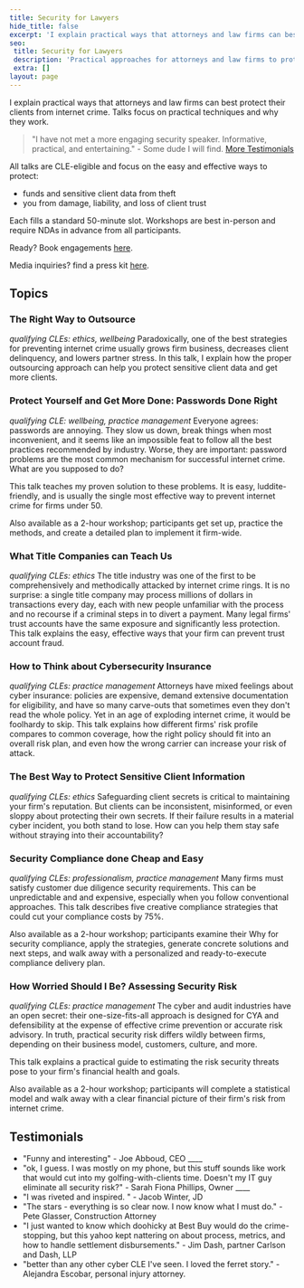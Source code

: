 ```yaml
---
title: Security for Lawyers
hide_title: false
excerpt: 'I explain practical ways that attorneys and law firms can best protect their clients from internet crime. Talks focus on practical techniques and why they work.'
seo:
 title: Security for Lawyers
 description: 'Practical approaches for attorneys and law firms to protect sensitive client data.'
 extra: []
layout: page
---
```

I explain practical ways that attorneys and law firms can best protect their clients from internet crime. Talks focus on practical techniques and why they work.

> "I have not met a more engaging security speaker. Informative, practical, and entertaining." - Some dude I will find. [More Testimonials](#testimonials)

All talks are CLE-eligible and focus on the easy and effective ways to protect:

- funds and sensitive client data from theft
- you from damage, liability, and loss of client trust

Each fills a standard 50-minute slot.  Workshops are best in-person and require NDAs in advance from all participants.

Ready? Book engagements [here](/book_speaking).

Media inquiries? find a press kit [here](/images/dylan_lone_sheet.pdf).

## Topics

### The Right Way to Outsource

_qualifying CLEs: ethics, wellbeing_
Paradoxically, one of the best strategies for preventing internet crime usually grows firm business, decreases client delinquency, and lowers partner stress. In this talk, I explain how the proper outsourcing approach can help you protect sensitive client data and get more clients.

### Protect Yourself and Get More Done: Passwords Done Right

_qualifying CLE: wellbeing, practice management_
Everyone agrees: passwords are annoying. They slow us down, break things when most inconvenient, and it seems like an impossible feat to follow all the best practices recommended by industry. Worse, they are important: password problems are the most common mechanism for successful internet crime. What are you supposed to do?

This talk teaches my proven solution to these problems. It is easy, luddite-friendly, and is usually the single most effective way to prevent internet crime for firms under 50.

Also available as a 2-hour workshop; participants get set up, practice the methods, and create a detailed plan to implement it firm-wide.

### What Title Companies can Teach Us

_qualifying CLEs: ethics_
The title industry was one of the first to be comprehensively and methodically attacked by internet crime rings. It is no surprise: a single title company may process millions of dollars in transactions every day, each with new people unfamiliar with the process and no recourse if a criminal steps in to divert a payment. Many legal firms' trust accounts have the same exposure and significantly less protection. This talk explains the easy, effective ways that your firm can prevent trust account fraud.

### How to Think about Cybersecurity Insurance

_qualifying CLEs: practice management_
Attorneys have mixed feelings about cyber insurance: policies are expensive, demand extensive documentation for eligibility, and have so many carve-outs that sometimes even they don't read the whole policy. Yet in an age of exploding internet crime, it would be foolhardy to skip. This talk explains how different firms' risk profile compares to common coverage, how the right policy should fit into an overall risk plan, and even how the wrong carrier can increase your risk of attack.

### The Best Way to Protect Sensitive Client Information

_qualifying CLEs: ethics_
Safeguarding client secrets is critical to maintaining your firm's reputation. But clients can be inconsistent, misinformed, or even sloppy about protecting their own secrets. If their failure results in a material cyber incident, you both stand to lose. How can you help them stay safe without straying into their accountability?

### Security Compliance done Cheap and Easy

_qualifying CLEs: professionalism, practice management_
Many firms must satisfy customer due diligence security requirements. This can be unpredictable and and expensive, especially when you follow conventional approaches. This talk describes five creative compliance strategies that could cut your compliance costs by 75%.

Also available as a 2-hour workshop; participants examine their Why for security compliance, apply the strategies, generate concrete solutions and next steps, and walk away with a personalized and ready-to-execute compliance delivery plan.

### How Worried Should I Be? Assessing Security Risk

_qualifying CLEs: practice management_
The cyber and audit industries have an open secret: their one-size-fits-all approach is designed for CYA and defensibility at the expense of effective crime prevention or accurate risk advisory. In truth, practical security risk differs wildly between firms, depending on their business model, customers, culture, and more.

This talk explains a practical guide to estimating the risk security threats pose to your firm's financial health and goals.

Also available as a 2-hour workshop; participants will complete a statistical model and walk away with a clear financial picture of their firm's risk from internet crime.

## Testimonials

- "Funny and interesting" - Joe Abboud, CEO ____
- "ok, I guess. I was mostly on my phone, but this stuff sounds like work that would cut into my golfing-with-clients time. Doesn't my IT guy eliminate all security risk?" - Sarah Fiona Phillips, Owner ____
- "I was riveted and inspired. " - Jacob Winter, JD
- "The stars - everything is so clear now. I now know what I must do." - Pete Glasser, Construction Attorney
- "I just wanted to know which doohicky at Best Buy would do the crime-stopping, but this yahoo kept nattering on about process, metrics, and how to handle settlement disbursements." - Jim Dash, partner Carlson and Dash, LLP
- "better than any other cyber CLE I've seen. I loved the ferret story." - Alejandra Escobar, personal injury attorney.
